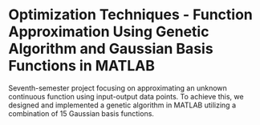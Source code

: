 # Optimization Techniques - Function Approximation Using Genetic Algorithm and Gaussian Basis Functions in MATLAB

Seventh-semester project focusing on approximating an unknown continuous function using input-output data points. To achieve this, we designed and implemented a genetic algorithm in MATLAB utilizing a combination of 15 Gaussian basis functions.
